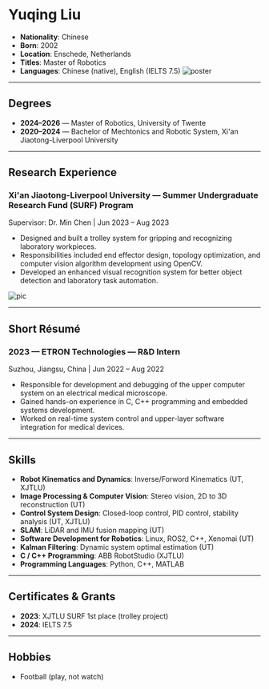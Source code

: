 # Yuqing Liu

- **Nationality**: Chinese
- **Born**: 2002
- **Location**: Enschede, Netherlands
- **Titles**: Master of Robotics
- **Languages**: Chinese (native), English (IELTS 7.5)
![poster]("D:\Profolio\portfolio\image\shuaige.jpg")
---

## Degrees

- **2024–2026** — Master of Robotics, University of Twente
- **2020–2024** — Bachelor of Mechtonics and Robotic System, Xi'an Jiaotong-Liverpool University

---

## Research Experience

### Xi'an Jiaotong-Liverpool University — Summer Undergraduate Research Fund (SURF) Program
Supervisor: Dr. Min Chen | Jun 2023 – Aug 2023


- Designed and built a trolley system for gripping and recognizing laboratory workpieces.
- Responsibilities included end effector design, topology optimization, and computer vision algorithm development using OpenCV.
- Developed an enhanced visual recognition system for better object detection and laboratory task automation.

![pic]("D:\Profolio\portfolio\image\poster.jpg")

---

## Short Résumé

### 2023 — ETRON Technologies — R&D Intern
  Suzhou, Jiangsu, China | Jun 2022 – Aug 2022
  
- Responsible for development and debugging of the upper computer system on an electrical medical microscope.
- Gained hands-on experience in C, C++ programming and embedded systems development.
- Worked on real-time system control and upper-layer software integration for medical devices.
---

## Skills

- **Robot Kinematics and Dynamics**: Inverse/Forword Kinematics (UT, XJTLU)
- **Image Processing & Computer Vision**: Stereo vision, 2D to 3D reconstruction (UT)
- **Control System Design**: Closed-loop control, PID control, stability analysis (UT, XJTLU)
- **SLAM**: LiDAR and IMU fusion mapping (UT)
- **Software Development for Robotics**: Linux, ROS2, C++, Xenomai (UT)
- **Kalman Filtering**: Dynamic system optimal estimation (UT)
- **C / C++ Programming**: ABB RobotStudio (XJTLU)
- **Programming Languages**: Python, C++, MATLAB

---

## Certificates & Grants
- **2023**: XJTLU SURF 1st place (trolley project)
- **2024**: IELTS 7.5


---


## Hobbies

- Football (play, not watch)
